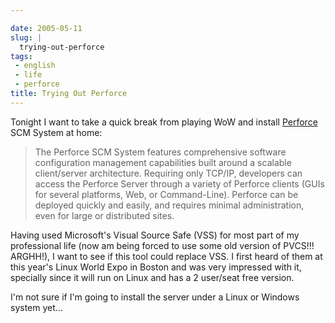 ```yaml
---

date: 2005-05-11
slug: |
  trying-out-perforce
tags:
 - english
 - life
 - perforce
title: Trying Out Perforce
---
```


Tonight I want to take a quick break from playing WoW and install
[Perforce](http://www.perforce.com) SCM System at home:

> The Perforce SCM System features comprehensive software configuration
> management capabilities built around a scalable client/server
> architecture. Requiring only TCP/IP, developers can access the
> Perforce Server through a variety of Perforce clients (GUIs for
> several platforms, Web, or Command-Line). Perforce can be deployed
> quickly and easily, and requires minimal administration, even for
> large or distributed sites.

Having used Microsoft's Visual Source Safe (VSS) for most part of my
professional life (now am being forced to use some old version of
PVCS!!! ARGHH!), I want to see if this tool could replace VSS. I first
heard of them at this year's Linux World Expo in Boston and was very
impressed with it, specially since it will run on Linux and has a 2
user/seat free version.

I'm not sure if I'm going to install the server under a Linux or Windows
system yet...
